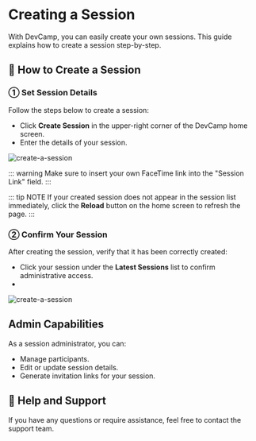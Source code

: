 # Creating a Session

With DevCamp, you can easily create your own sessions. This guide explains how to create a session step-by-step.

## 📌 How to Create a Session

### ① Set Session Details

Follow the steps below to create a session:

- Click **Create Session** in the upper-right corner of the DevCamp home screen.
- Enter the details of your session.

![create-a-session](/create-a-session1.png)

::: warning
Make sure to insert your own FaceTime link into the "Session Link" field.
:::

::: tip NOTE
If your created session does not appear in the session list immediately, click the **Reload** button on the home screen to refresh the page.
:::

### ② Confirm Your Session

After creating the session, verify that it has been correctly created:

- Click your session under the **Latest Sessions** list to confirm administrative access.
- 
![create-a-session](/create-a-session2.png)

## Admin Capabilities

As a session administrator, you can:

- Manage participants.
- Edit or update session details.
- Generate invitation links for your session.

## 📢 Help and Support

If you have any questions or require assistance, feel free to contact the support team.
